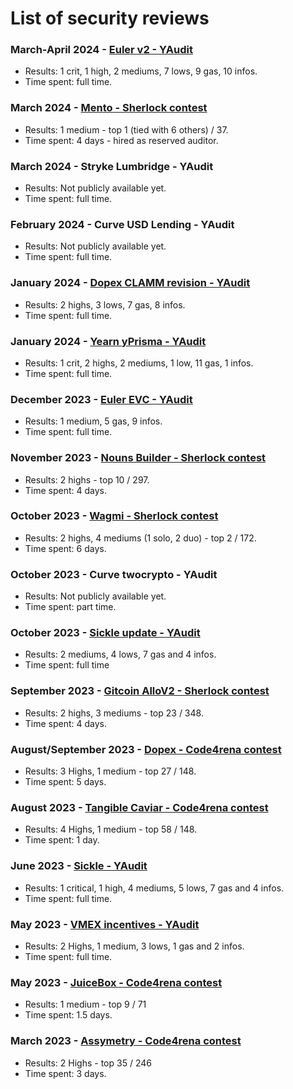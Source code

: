 # List of security reviews

### March-April 2024 - [Euler v2 - YAudit](https://reports.yaudit.dev/reports/03-2024-EulerV2/)
- Results: 1 crit, 1 high, 2 mediums, 7 lows, 9 gas, 10 infos.
- Time spent: full time.

### March 2024 - [Mento - Sherlock contest](https://audits.sherlock.xyz/contests/187)
- Results: 1 medium - top 1 (tied with 6 others) / 37.
- Time spent: 4 days - hired as reserved auditor.

### March 2024 - Stryke Lumbridge - YAudit
- Results: Not publicly available yet.
- Time spent: full time.

### February 2024 - Curve USD Lending - YAudit
- Results: Not publicly available yet.
- Time spent: full time.

### January 2024 - [Dopex CLAMM revision - YAudit](https://reports.yaudit.dev/reports/01-2024-Dopex-CLAMM-V2/)
- Results: 2 highs, 3 lows, 7 gas, 8 infos.
- Time spent: full time.

### January 2024 - [Yearn yPrisma - YAudit](https://reports.yaudit.dev/reports/01-2024-yPrisma/)
- Results: 1 crit, 2 highs, 2 mediums, 1 low, 11 gas, 1 infos.
- Time spent: full time.

### December 2023 - [Euler EVC - YAudit](https://reports.yaudit.dev/reports/12-2023-Euler-EVC/)
- Results: 1 medium, 5 gas, 9 infos.
- Time spent: full time.

### November 2023 - [Nouns Builder - Sherlock contest](https://audits.sherlock.xyz/contests/111)
- Results: 2 highs - top 10 / 297.
- Time spent: 4 days.

### October 2023 - [Wagmi - Sherlock contest](https://audits.sherlock.xyz/contests/118)
- Results: 2 highs, 4 mediums (1 solo, 2 duo) - top 2 / 172.
- Time spent: 6 days.

### October 2023 - Curve twocrypto - YAudit
- Results: Not publicly available yet.
- Time spent: part time.

### October 2023 - [Sickle update - YAudit](https://reports.yaudit.dev/reports/10-2023-Sickle-Update/)
- Results: 2 mediums, 4 lows, 7 gas and 4 infos.
- Time spent: full time

### September 2023 - [Gitcoin AlloV2 - Sherlock contest](https://audits.sherlock.xyz/contests/109)
- Results: 2 highs, 3 mediums - top 23 / 348.
- Time spent: 4 days.

### August/September 2023 - [Dopex - Code4rena contest](https://code4rena.com/audits/2023-08-dopex#top)
- Results: 3 Highs, 1 medium - top 27 / 148.
- Time spent: 5 days.

### August 2023 - [Tangible Caviar - Code4rena contest](https://code4rena.com/audits/2023-08-tangible-caviar#top)
- Results: 4 Highs, 1 medium - top 58 / 148.
- Time spent: 1 day.

### June 2023 - [Sickle - YAudit](https://reports.yaudit.dev/reports/06-2023-Sickle/)
- Results: 1 critical, 1 high, 4 mediums, 5 lows, 7 gas and 4 infos.
- Time spent: full time.

### May 2023 - [VMEX incentives - YAudit](https://reports.yaudit.dev/reports/06-2023-VMEX-incentives/)
- Results: 2 Highs, 1 medium, 3 lows, 1 gas and 2 infos.
- Time spent: full time.

### May 2023 - [JuiceBox - Code4rena contest](https://code4rena.com/audits/2023-05-juicebox-buyback-delegate#top)
- Results: 1 medium - top 9 / 71
- Time spent: 1.5 days.

### March 2023 - [Assymetry - Code4rena contest](https://code4rena.com/audits/2023-03-asymmetry-contest#top)
- Results: 2 Highs - top 35 / 246
- Time spent: 3 days.
